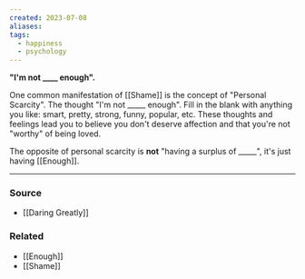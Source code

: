 ```yaml
---
created: 2023-07-08
aliases: 
tags:
  - happiness
  - psychology
---
```

**"I'm not ____ enough".**

One common manifestation of [[Shame]] is the concept of "Personal Scarcity". The thought "I'm not _____ enough". Fill in the blank with anything you like: smart, pretty, strong, funny, popular, etc. These thoughts and feelings lead you to believe you don't deserve affection and that you're not "worthy" of being loved.

The opposite of personal scarcity is **not** "having a surplus of _____", it's just having [[Enough]].

---

### Source
- [[Daring Greatly]]

### Related
- [[Enough]] 
- [[Shame]]